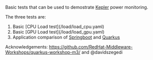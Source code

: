Basic tests that can be used to demostrate [Kepler](https://github.com/sustainable-computing-io/kepler) power monitoring. 

The three tests are:

1. Basic [CPU Load test]{/load/load_cpu.yaml)
2. Basic [GPU Load test]{/load/load_gpu.yaml)
3. Application comparison of [Springboot](/spring_quarkus/spring-petclinic.yaml) and [Quarkus](/spring_quarkus/quarkus-petclinic.yaml)


Acknowledgements: https://github.com/RedHat-Middleware-Workshops/quarkus-workshop-m3/ and @davidszegedi
